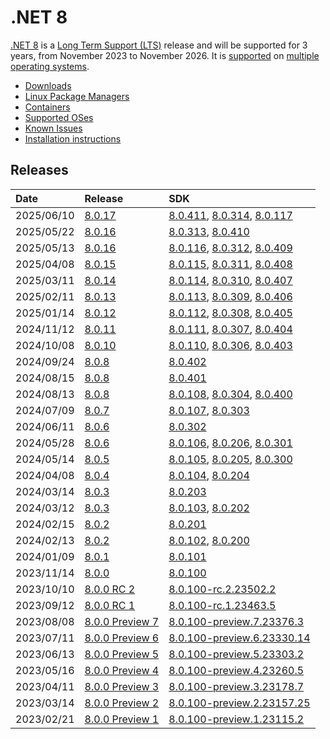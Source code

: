 # .NET 8

[.NET 8](https://devblogs.microsoft.com/dotnet/announcing-dotnet-8/) is a [Long Term Support (LTS)](../../release-policies.md) release and will be supported for 3 years, from November 2023 to November 2026. It is [supported](../../support.md) on [multiple operating systems](supported-os.md).

- [Downloads](https://dotnet.microsoft.com/download/dotnet/8.0)
- [Linux Package Managers](https://learn.microsoft.com/dotnet/core/install/linux)
- [Containers](https://hub.docker.com/_/microsoft-dotnet)
- [Supported OSes](supported-os.md)
- [Known Issues](known-issues.md)
- [Installation instructions](install.md)

## Releases

| Date | Release | SDK |
| :-- | :-- | :-- |
| 2025/06/10 | [8.0.17](./8.0.17/8.0.17.md) | [8.0.411](./8.0.17/8.0.17.md), [8.0.314](./8.0.17/8.0.314.md), [8.0.117](./8.0.17/8.0.117.md) |
| 2025/05/22 | [8.0.16](./8.0.16/8.0.16.md) | [8.0.313](./8.0.16/8.0.313.md), [8.0.410](./8.0.16/8.0.410.md) |
| 2025/05/13 | [8.0.16](./8.0.16/8.0.16.md) | [8.0.116](./8.0.16/8.0.116.md), [8.0.312](./8.0.16/8.0.312.md), [8.0.409](./8.0.16/8.0.16.md) |
| 2025/04/08 | [8.0.15](./8.0.15/8.0.15.md) | [8.0.115](./8.0.15/8.0.115.md), [8.0.311](./8.0.15/8.0.311.md), [8.0.408](./8.0.15/8.0.15.md) |
| 2025/03/11 | [8.0.14](./8.0.14/8.0.14.md) | [8.0.114](./8.0.14/8.0.114.md), [8.0.310](./8.0.14/8.0.310.md), [8.0.407](./8.0.14/8.0.14.md) |
| 2025/02/11 | [8.0.13](./8.0.13/8.0.13.md) | [8.0.113](./8.0.13/8.0.113.md), [8.0.309](./8.0.13/8.0.309.md), [8.0.406](./8.0.13/8.0.13.md) |
| 2025/01/14 | [8.0.12](./8.0.12/8.0.12.md) | [8.0.112](./8.0.12/8.0.112.md), [8.0.308](./8.0.12/8.0.308.md), [8.0.405](./8.0.12/8.0.12.md) |
| 2024/11/12 | [8.0.11](./8.0.11/8.0.11.md) | [8.0.111](./8.0.11/8.0.111.md), [8.0.307](./8.0.11/8.0.307.md), [8.0.404](./8.0.11/8.0.11.md) |
| 2024/10/08 | [8.0.10](./8.0.10/8.0.10.md) | [8.0.110](./8.0.10/8.0.110.md), [8.0.306](./8.0.10/8.0.306.md), [8.0.403](./8.0.10/8.0.10.md) |
| 2024/09/24 | [8.0.8](./8.0.8/8.0.8.md) | [8.0.402](./8.0.8/8.0.402.md) |
| 2024/08/15 | [8.0.8](./8.0.8/8.0.8.md) | [8.0.401](./8.0.8/8.0.401.md) |
| 2024/08/13 | [8.0.8](./8.0.8/8.0.8.md) | [8.0.108](./8.0.8/8.0.108.md), [8.0.304](./8.0.8/8.0.304.md), [8.0.400](./8.0.8/8.0.8.md) |
| 2024/07/09 | [8.0.7](./8.0.7/8.0.7.md) | [8.0.107](./8.0.7/8.0.107.md), [8.0.303](./8.0.7/8.0.7.md) |
| 2024/06/11 | [8.0.6](./8.0.6/8.0.6.md) | [8.0.302](./8.0.6/8.0.302.md) |
| 2024/05/28 | [8.0.6](./8.0.6/8.0.6.md) | [8.0.106](./8.0.6/8.0.106.md), [8.0.206](./8.0.6/8.0.206.md), [8.0.301](./8.0.6/8.0.6.md) |
| 2024/05/14 | [8.0.5](./8.0.5/8.0.5.md) | [8.0.105](./8.0.5/8.0.105.md), [8.0.205](./8.0.5/8.0.205.md), [8.0.300](./8.0.5/8.0.5.md) |
| 2024/04/08 | [8.0.4](./8.0.4/8.0.4.md) | [8.0.104](./8.0.4/8.0.104.md), [8.0.204](./8.0.4/8.0.4.md) |
| 2024/03/14 | [8.0.3](./8.0.3/8.0.3.md) | [8.0.203](./8.0.3/8.0.203.md) |
| 2024/03/12 | [8.0.3](./8.0.3/8.0.3.md) | [8.0.103](./8.0.3/8.0.103.md), [8.0.202](./8.0.3/8.0.3.md) |
| 2024/02/15 | [8.0.2](./8.0.2/8.0.2.md) | [8.0.201](./8.0.2/8.0.201.md) |
| 2024/02/13 | [8.0.2](./8.0.2/8.0.2.md) | [8.0.102](./8.0.2/8.0.102.md), [8.0.200](./8.0.2/8.0.2.md) |
| 2024/01/09 | [8.0.1](./8.0.1/8.0.1.md) | [8.0.101](./8.0.1/8.0.1.md) |
| 2023/11/14 | [8.0.0](./8.0.0/8.0.0.md) | [8.0.100](./8.0.0/8.0.0.md) |
| 2023/10/10 | [8.0.0 RC 2](./preview/8.0.0-rc.2.md) | [8.0.100-rc.2.23502.2](./preview/8.0.0-rc.2.md) |
| 2023/09/12 | [8.0.0 RC 1](./preview/8.0.0-rc.1.md) | [8.0.100-rc.1.23463.5](./preview/8.0.0-rc.1.md) |
| 2023/08/08 | [8.0.0 Preview 7](./preview/8.0.0-preview.7.md) | [8.0.100-preview.7.23376.3](./preview/8.0.0-preview.7.md) |
| 2023/07/11 | [8.0.0 Preview 6](./preview/8.0.0-preview.6.md) | [8.0.100-preview.6.23330.14](./preview/8.0.0-preview.6.md) |
| 2023/06/13 | [8.0.0 Preview 5](./preview/8.0.0-preview.5.md) | [8.0.100-preview.5.23303.2](./preview/8.0.0-preview.5.md) |
| 2023/05/16 | [8.0.0 Preview 4](./preview/8.0.0-preview.4.md) | [8.0.100-preview.4.23260.5](./preview/8.0.0-preview.4.md) |
| 2023/04/11 | [8.0.0 Preview 3](./preview/8.0.0-preview.3.md) | [8.0.100-preview.3.23178.7](./preview/8.0.0-preview.3.md) |
| 2023/03/14 | [8.0.0 Preview 2](./preview/8.0.0-preview.2.md) | [8.0.100-preview.2.23157.25](./preview/8.0.0-preview.2.md) |
| 2023/02/21 | [8.0.0 Preview 1](./preview/8.0.0-preview.1.md) | [8.0.100-preview.1.23115.2](./preview/8.0.0-preview.1.md) |
